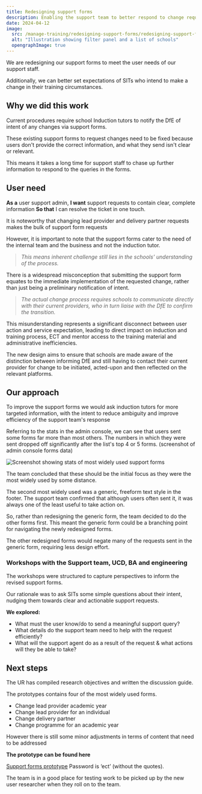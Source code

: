 ```yaml
---
title: Redesigning support forms
description: Enabling the support team to better respond to change requests
date: 2024-04-12
image:
  src: /manage-training/redesigning-support-forms/redesigning-support-forms.png
  alt: "Illustration showing filter panel and a list of schools"
  opengraphImage: true
---
```


We are redesigning our support forms to meet the user needs of our support staff.

Additionally, we can better set expectations of SITs who intend to make a change in their training circumstances.

## Why we did this work

Current procedures require school Induction tutors to notify the DfE of intent of any changes via support forms.

These existing support forms to request changes need to be fixed because users don't provide the correct information, and what they send isn't clear or relevant.

This means it takes a long time for support staff to chase up further information to respond to the queries in the forms.

## User need
**As a** user support admin,
**I want** support requests to contain clear, complete information
**So that** I can resolve the ticket in one touch.


It is noteworthy that changing lead provider and delivery partner requests makes the bulk of support form requests 

However, it is important to note that the support forms cater to the need of the internal team and the business and not the induction tutor.

> *This means inherent challenge still lies in the schools' understanding of the process.*

There is a widespread misconception that submitting the support form equates to the immediate implementation of the requested change, rather than just being a preliminary notification of intent.

> *The actual change process requires schools to communicate directly with their current providers, who in turn liaise with the DfE to confirm the transition.*

This misunderstanding represents a significant disconnect between user action and service expectation, leading to direct impact on induction and training process, ECT and mentor access to the training material and administrative inefficiencies.

The new design aims to ensure that schools are made aware of the distinction between informing DfE and still having to contact their current provider for change to be initiated, acted-upon and then reflected on the relevant platforms.


## Our approach

To improve the support forms we would ask induction tutors for more targeted information, with the intent to reduce ambiguity and improve efficiency of the support team's response

Referring to the stats in the admin console, we can see that users sent some forms far more than most others. The numbers in which they were sent dropped off significantly after the list's top 4 or 5 forms.
(screenshot of admin console forms data)

![Screenshot showing stats of most widely used support forms](support-stats.png)

The team concluded that these should be the initial focus as they were the most widely used by some distance.

The second most widely used was a generic, freeform text style in the footer. The support team confirmed that although users often sent it, it was always one of the least useful to take action on.

So, rather than redesigning the generic form, the team decided to do the other forms first. This meant the generic form could be a branching point for navigating the newly redesigned forms.

The other redesigned forms would negate many of the requests sent in the generic form, requiring less design effort.


### Workshops with the Support team, UCD, BA and engineering

The workshops were structured to capture perspectives to inform the revised support forms.

Our rationale was to ask SITs some simple questions about their intent, nudging them towards clear and actionable support requests. 

**We explored:**
* What must the user know/do to send a meaningful support query?
* What details do the support team need to help with the request efficiently?
* What will the support agent do as a result of the request & what actions will they be able to take?


## Next steps
The UR has compiled research objectives and written the discussion guide.

The prototypes contains four of the most widely used forms.
* Change lead provider academic year
* Change lead provider for an individual
* Change delivery partner
* Change programme for an academic year

However there is still some minor adjustments in terms of content that need to be addressed

**The prototype can be found here**

[Support forms prototype](https://manage-train-dependabot-s4mvqd.herokuapp.com/home)
Password is ‘ect’ (without the quotes).



The team is in a good place for testing work to be picked up by the new user researcher when they roll on to the team. 
